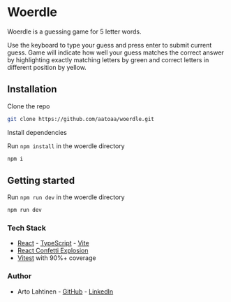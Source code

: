 # Woerdle

Woerdle is a guessing game for 5 letter words.

Use the keyboard to type your guess and press enter to submit current guess. Game will indicate how well your guess matches the correct answer by highlighting exactly matching letters by green and correct letters in different position by yellow.

## Installation

Clone the repo

```bash
git clone https://github.com/aatoaa/woerdle.git
```

Install dependencies

Run `npm install` in the woerdle directory
```bash
npm i
```

## Getting started

Run `npm run dev` in the woerdle directory
```bash
npm run dev
```

### Tech Stack

- [React](https://github.com/facebook/react) - [TypeScript](https://github.com/microsoft/TypeScript) - [Vite](https://github.com/vitejs/vite)
- [React Confetti Explosion](https://github.com/herrethan/react-confetti-explosion)
- [Vitest](https://github.com/vitest-dev/vitest) with 90%+ coverage

### Author

- Arto Lahtinen - [GitHub](https://github.com/aatoaa) - [LinkedIn](https://www.linkedin.com/in/arto-l/)
